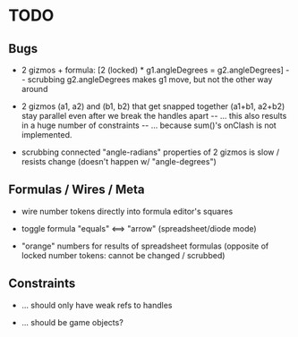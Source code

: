 TODO
====

Bugs
----

* 2 gizmos + formula: [2 (locked) * g1.angleDegrees = g2.angleDegrees]
  -- scrubbing g2.angleDegrees makes g1 move, but not the other way around

* 2 gizmos (a1, a2) and (b1, b2) that get snapped together (a1+b1, a2+b2)
  stay parallel even after we break the handles apart
  -- ... this also results in a huge number of constraints
  -- ... because sum()'s onClash is not implemented.

* scrubbing connected "angle-radians" properties of 2 gizmos is slow /
  resists change (doesn't happen w/ "angle-degrees")

Formulas / Wires / Meta
-----------------------

* wire number tokens directly into formula editor's squares

* toggle formula "equals" <==> "arrow" (spreadsheet/diode mode)

* "orange" numbers for results of spreadsheet formulas
  (opposite of locked number tokens: cannot be changed / scrubbed)

Constraints
-----------

* ... should only have weak refs to handles

* ... should be game objects?
